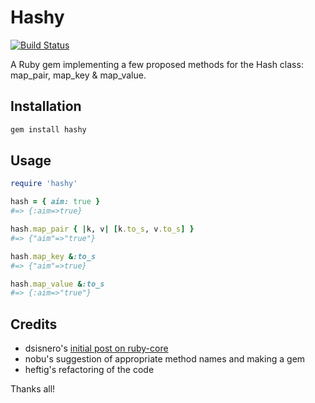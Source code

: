 # Hashy

[![Build Status](https://travis-ci.org/havenwood/hashy.png?branch=master)](https://travis-ci.org/havenwood/hashy)

A Ruby gem implementing a few proposed methods for the Hash class: map_pair, map_key & map_value.

## Installation

```bash
gem install hashy
```

## Usage

```ruby
require 'hashy'

hash = { aim: true }
#=> {:aim=>true}

hash.map_pair { |k, v| [k.to_s, v.to_s] }
#=> {"aim"=>"true"}

hash.map_key &:to_s
#=> {"aim"=>true}

hash.map_value &:to_s
#=> {:aim=>"true"}
```

## Credits

- dsisnero's [initial post on ruby-core](http://www.ruby-forum.com/topic/4410595#new)
- nobu's suggestion of appropriate method names and making a gem
- heftig's refactoring of the code

Thanks all!

